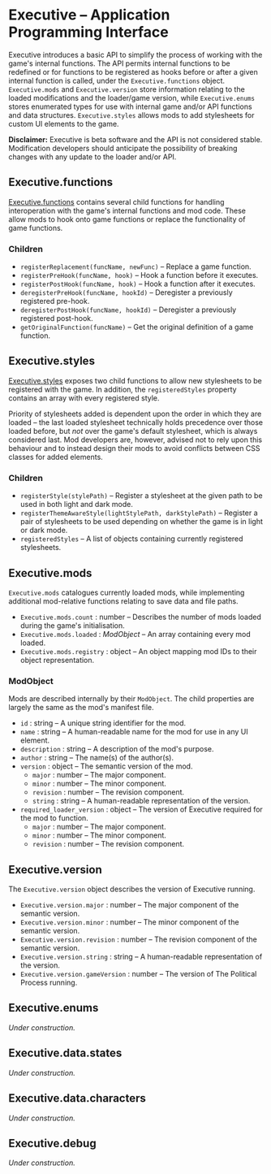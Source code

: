 # Executive – Application Programming Interface

Executive introduces a basic API to simplify the process of working with the game's internal functions. The API permits internal functions to be redefined or for functions to be registered as hooks before or after a given internal function is called, under the `Executive.functions` object. `Executive.mods` and `Executive.version` store information relating to the loaded modifications and the loader/game version, while `Executive.enums` stores enumerated types for use with internal game and/or API functions and data structures. `Executive.styles` allows mods to add stylesheets for custom UI elements to the game.

**Disclaimer:** Executive is beta software and the API is not considered stable. Modification developers should anticipate the possibility of breaking changes with any update to the loader and/or API.

## Executive.functions

[Executive.functions](functions.md) contains several child functions for handling interoperation with the game's internal functions and mod code. These allow mods to hook onto game functions or replace the functionality of game functions.

### Children

- `registerReplacement(funcName, newFunc)` – Replace a game function.
- `registerPreHook(funcName, hook)` – Hook a function before it executes.
- `registerPostHook(funcName, hook)` – Hook a function after it executes.
- `deregisterPreHook(funcName, hookId)` – Deregister a previously registered pre-hook.
- `deregisterPostHook(funcName, hookId)` – Deregister a previously registered post-hook.
- `getOriginalFunction(funcName)` – Get the original definition of a game function.

## Executive.styles

[Executive.styles](styles.md) exposes two child functions to allow new stylesheets to be registered with the game. In addition, the `registeredStyles` property contains an array with every registered style.

Priority of stylesheets added is dependent upon the order in which they are loaded – the last loaded stylesheet technically holds precedence over those loaded before, but *not* over the game's default stylesheet, which is always considered last. Mod developers are, however, advised not to rely upon this behaviour and to instead design their mods to avoid conflicts between CSS classes for added elements.

### Children

- `registerStyle(stylePath)` – Register a stylesheet at the given path to be used in both light and dark mode.
- `registerThemeAwareStyle(lightStylePath, darkStylePath)` – Register a pair of stylesheets to be used depending on whether the game is in light or dark mode.
- `registeredStyles` – A list of objects containing currently registered stylesheets.

## Executive.mods

`Executive.mods` catalogues currently loaded mods, while implementing additional mod-relative functions relating to save data and file paths.

- `Executive.mods.count` : number – Describes the number of mods loaded during the game's initialisation.
- `Executive.mods.loaded` : *ModObject* – An array containing every mod loaded.
- `Executive.mods.registry` : object – An object mapping mod IDs to their object representation.

### ModObject

Mods are described internally by their `ModObject`. The child properties are largely the same as the mod's manifest file.

- `id` : string – A unique string identifier for the mod.
- `name` : string – A human-readable name for the mod for use in any UI element.
- `description` : string – A description of the mod's purpose.
- `author` : string – The name(s) of the author(s).
- `version` : object – The semantic version of the mod.
    - `major` : number – The major component.
    - `minor` : number – The minor component.
    - `revision` : number – The revision component.
    - `string` : string – A human-readable representation of the version.
- `required_loader_version` : object – The version of Executive required for the mod to function.
    - `major` : number – The major component.
    - `minor` : number – The minor component.
    - `revision` : number – The revision component.

## Executive.version

The `Executive.version` object describes the version of Executive running.

- `Executive.version.major` : number – The major component of the semantic version.
- `Executive.version.minor` : number – The minor component of the semantic version.
- `Executive.version.revision` : number – The revision component of the semantic version.
- `Executive.version.string` : string – A human-readable representation of the version.
- `Executive.version.gameVersion` : number – The version of The Political Process running.

## Executive.enums

*Under construction.*

## Executive.data.states

*Under construction.*

## Executive.data.characters

*Under construction.*

## Executive.debug

*Under construction.*